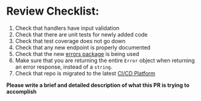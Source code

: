 # Review Checklist:
1. Check that handlers have input validation
2. Check that there are unit tests for newly added code
3. Check that test coverage does not go down
4. Check that any new endpoint is properly documented
5. Check that the new [errors package](https://github.com/addigy/errors) is being used
6. Make sure that you are returning the entire `Error` object when returning an error response, instead of a `string`.
7. Check that repo is migrated to the latest [CI/CD Platform](https://docs.google.com/document/d/1hzi4H7HXEfV1Pk9BP-k9fQTFRnVC9WNyuGQJjY4wyfE/edit?usp=sharing)

**Please write a brief and detailed description of what this PR is trying to accomplish**
